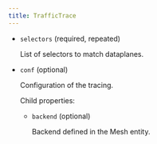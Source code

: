 ```yaml
---
title: TrafficTrace
---
```


- `selectors` (required, repeated)

    List of selectors to match dataplanes.

- `conf` (optional)

    Configuration of the tracing.

    Child properties:    
    
    - `backend` (optional)
    
        Backend defined in the Mesh entity.

